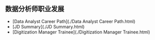 ## 数据分析师职业发展

- [Data Analyst Career Path](./Data Analyst Career Path.html) 
- [JD  Summary](./JD Summary.html) 
- [Digitization Manager Trainee](./Digitization Manager Trainee.html)  